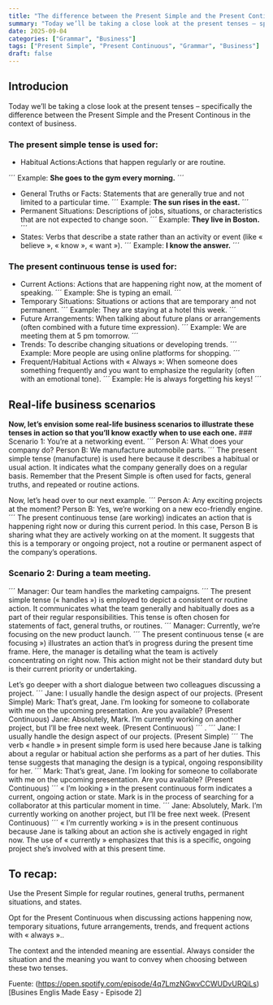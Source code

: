 ```yaml
---
title: "The difference between the Present Simple and the Present Continous"
summary: "Today we’ll be taking a close look at the present tenses – specifically the difference between the Present Simple and the Present Continous in the context of business." 
date: 2025-09-04
categories: ["Grammar", "Business"]
tags: ["Present Simple", "Present Continuous", "Grammar", "Business"]
draft: false
---
```


## Introducion

Today we’ll be taking a close look at the present tenses – specifically the difference between the Present Simple and the Present Continous in the context of business. 

### The present simple tense is used for:

- Habitual Actions:Actions that happen regularly or are routine.

´´´
    Example: **She goes to the gym every morning.**
´´´

- General Truths or Facts: Statements that are generally true and not limited to a particular time.
´´´
    Example: **The sun rises in the east.**
´´´
- Permanent Situations: Descriptions of jobs, situations, or characteristics that are not expected to change soon.
´´´
    Example: **They live in Boston.**
´´´
- States: Verbs that describe a state rather than an activity or event (like « believe », « know », « want »).
´´´
    Example: **I know the answer.**
´´´
### The present continuous tense is used for:

- Current Actions: Actions that are happening right now, at the moment of speaking.
´´´
    Example: She is typing an email.
´´´
- Temporary Situations: Situations or actions that are temporary and not permanent.
´´´
    Example: They are staying at a hotel this week.
´´´
- Future Arrangements: When talking about future plans or arrangements (often combined with a future time expression).
´´´
    Example: We are meeting them at 5 pm tomorrow.
´´´
- Trends: To describe changing situations or developing trends.
´´´
    Example: More people are using online platforms for shopping.
´´´
- Frequent/Habitual Actions with « Always »: When someone does something frequently and you want to emphasize the regularity (often with an emotional tone).
´´´
    Example: He is always forgetting his keys!
´´´
## Real-life business scenarios 

**Now, let’s envision some real-life business scenarios to illustrate these tenses in action so that you’ll know exactly when to use each one.** ### Scenario 1: You’re at a networking event.
´´´
Person A: What does your company do?
Person B: We manufacture automobile parts.
´´´
The present simple tense (manufacture) is used here because it describes a habitual or usual action. It indicates what the company generally does on a regular basis. Remember that the Present Simple is often used for facts, general truths, and repeated or routine actions.

Now, let’s head over to our next example. 
´´´
Person A: Any exciting projects at the moment?
Person B: Yes, we’re working on a new eco-friendly engine.
´´´
The present continuous tense (are working) indicates an action that is happening right now or during this current period. In this case, Person B is sharing what they are actively working on at the moment. It suggests that this is a temporary or ongoing project, not a routine or permanent aspect of the company’s operations.

### Scenario 2: During a team meeting.
´´´
Manager: Our team handles the marketing campaigns.
´´´
The present simple tense (« handles ») is employed to depict a consistent or routine action. It communicates what the team generally and habitually does as a part of their regular responsibilities. This tense is often chosen for statements of fact, general truths, or routines.
´´´
Manager: Currently, we’re focusing on the new product launch.
´´´
The present continuous tense (« are focusing ») illustrates an action that’s in progress during the present time frame. Here, the manager is detailing what the team is actively concentrating on right now. This action might not be their standard duty but is their current priority or undertaking.

Let’s go deeper with a short dialogue between two colleagues discussing a project.
´´´
Jane: I usually handle the design aspect of our projects. (Present Simple)
Mark: That’s great, Jane. I’m looking for someone to collaborate with me on the upcoming presentation. Are you available? (Present Continuous)
Jane: Absolutely, Mark. I’m currently working on another project, but I’ll be free next week. (Present Continuous)
´´´
.
´´´
Jane: I usually handle the design aspect of our projects. (Present Simple)
´´´
The verb « handle » in present simple form is used here because Jane is talking about a regular or habitual action she performs as a part of her duties. This tense suggests that managing the design is a typical, ongoing responsibility for her.
´´´
Mark: That’s great, Jane. I’m looking for someone to collaborate with me on the upcoming presentation. Are you available? (Present Continuous)
´´´
« I’m looking » in the present continuous form indicates a current, ongoing action or state. Mark is in the process of searching for a collaborator at this particular moment in time.
´´´
Jane: Absolutely, Mark. I’m currently working on another project, but I’ll be free next week. (Present Continuous)
´´´
« I’m currently working » is in the present continuous because Jane is talking about an action she is actively engaged in right now. The use of « currently » emphasizes that this is a specific, ongoing project she’s involved with at this present time.

## To recap:

Use the Present Simple for regular routines, general truths, permanent situations, and states.

Opt for the Present Continuous when discussing actions happening now, temporary situations, future arrangements, trends, and frequent actions with « always »..

The context and the intended meaning are essential. Always consider the situation and the meaning you want to convey when choosing between these two tenses.

Fuente: (https://open.spotify.com/episode/4q7LmzNGwvCCWUDvURQiLs)[Busines Englis Made Easy - Episode 2]


